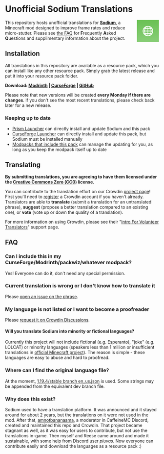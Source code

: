 # Unofficial Sodium Translations

<img align="right" src="Sodium Translations/pack.png" alt="Unofficial Sodium Translations" title="Unofficial Sodium Translations" height="72" />

This repository hosts unofficial translations for [**Sodium**](https://github.com/CaffeineMC/sodium-fabric), a Minecraft mod designed to improve frame rates and reduce micro-stutter. Please see [the FAQ](#FAQ) for **F**requently **A**sked **Q**uestions and supplimentary information about the project.

## Installation

All translations in this repository are available as a resource pack, which you can install like any other resource pack. Simply grab the latest release and put it into your resource pack folder. 

**Download: [Modrinth](https://modrinth.com/resourcepack/translations-for-sodium/versions) | [CurseForge](https://www.curseforge.com/minecraft/texture-packs/translations-for-sodium/files) | [GitHub](https://github.com/Madis0/sodium-fabric-translations/releases/latest/download/SodiumTranslations.zip)**

Please note that new versions will be created **every Monday if there are changes**. If you don't see the most recent translations, please check back later for a new release.

### Keeping up to date

- [Prism Launcher](https://prismlauncher.org/) can directly install and update Sodium and this pack
- [CurseForge Launcher](https://www.curseforge.com/download/app) can directly install and update this pack, but Sodium must be installed manually
- [Modpacks that include this pack](https://legacy.curseforge.com/minecraft/texture-packs/translations-for-sodium/relations/dependents?filter-related-dependents=6) can manage the updating for you, as long as you keep the modpack itself up to date

## Translating

**By submitting translations, you are agreeing to have them licensed under the [Creative Commons Zero (CC0)](https://creativecommons.org/share-your-work/public-domain/cc0/) license.**

You can contribute to the translation effort on our Crowdin [project page](https://crowdin.com/project/sodium-fabric)! First you'll need to [register](https://accounts.crowdin.com/register) a Crowdin account if you haven't already. Translators are able to **translate** (submit a translation for an untranslated phrase), **suggest** (propose a better translation compared to an existing one), or **vote** (vote up or down the quality of a translation).

For more information on using Crowdin, please see their "[Intro For Volunteer Translators](https://support.crowdin.com/for-volunteer-translators/)" support page.

## FAQ

### Can I include this in my CurseForge/Modrinth/packwiz/whatever modpack?

Yes! Everyone can do it, don't need any special permission.

### Current translation is wrong or I don't know how to translate it

Please [open an issue on the phrase](https://support.crowdin.com/online-editor/#reporting-issues).

### My language is not listed or I want to become a proofreader

Please [request it on Crowdin Discussions](https://crowdin.com/project/sodium-fabric/discussions).

#### Will you translate Sodium into minority or fictional languages?

Currently this project will not include fictional (e.g. Esperanto), "joke" (e.g. LOLCAT) or minority languages (speakers less than 1 million or insufficient translations in [official Minecraft project](https://crowdin.com/project/minecraft)). The reason is simple - these languages are easy to abuse and hard to proofread.

### Where can I find the original language file?

At the moment, [1.19.4/stable branch en_us.json](https://github.com/CaffeineMC/sodium-fabric/blob/1.19.4/stable/src/main/resources/assets/sodium/lang/en_us.json) is used. Some strings may be appended from the equivalent dev branch file.

### Why does this exist?

Sodium used to have a translation platform. It was announced and it stayed around for about 2 years, but the translations on it were not used in the mod. After that, [amnotbananaama](https://github.com/amnotbananaama), a moderator in CaffeineMC Discord, created and maintained this repo and Crowdin. That project became stagnant as well, as it was easy for users to contribute, but not use the translations in-game. Then myself and Reese came around and made it sustainable, with some help from Discord user _piuvas_. Now everyone can contribute easily and download the languages as a resource pack :)
